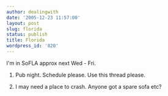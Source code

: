 ```yaml
---
author: dealingwith
date: '2005-12-23 11:57:00'
layout: post
slug: florida
status: publish
title: Florida
wordpress_id: '820'
---
```


I'm in SoFLA approx next Wed - Fri.

1) Pub night. Schedule please. Use this thread please.

2) I may need a place to crash. Anyone got a spare sofa etc?

